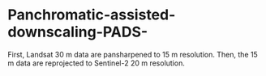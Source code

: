 # Panchromatic-assisted-downscaling-PADS-
First, Landsat 30 m data are pansharpened to 15 m resolution.
Then, the 15 m data are reprojected to Sentinel-2 20 m resolution.
